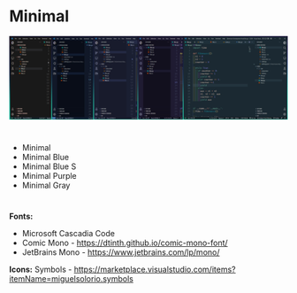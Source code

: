 # Minimal

![This is a image](https://github.com/yesomac/MinimalTheme/blob/main/img/minimal-theme.jpg?raw=true)

# 
  * Minimal
  * Minimal Blue
  * Minimal Blue S
  * Minimal Purple
  * Minimal Gray

# 
**Fonts:**
  * Microsoft Cascadia Code
  * Comic Mono - https://dtinth.github.io/comic-mono-font/
  * JetBrains Mono - https://www.jetbrains.com/lp/mono/


**Icons:**
    Symbols - https://marketplace.visualstudio.com/items?itemName=miguelsolorio.symbols